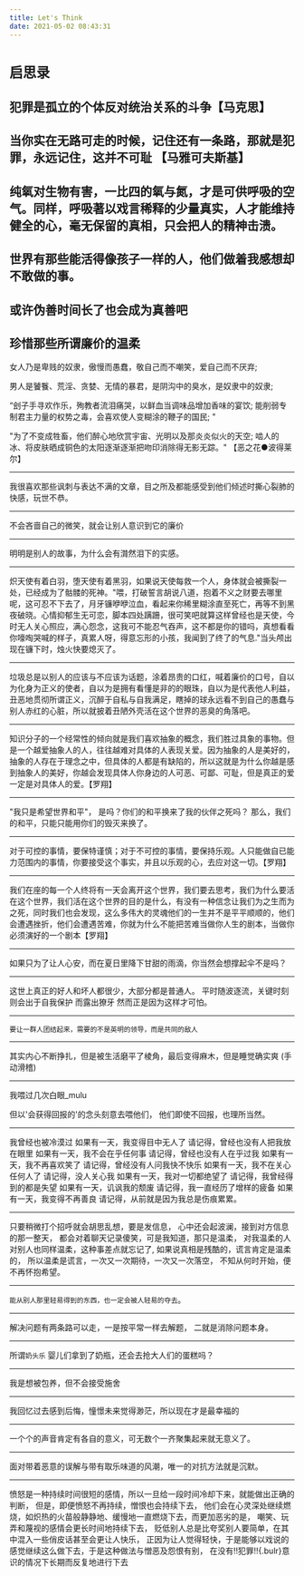 ```yaml
---
title: Let's Think
date: 2021-05-02 08:43:31
---
```

# `启思录`
犯罪是孤立的个体反对统治关系的斗争【马克思】
----
当你实在无路可走的时候，记住还有一条路，那就是犯罪，永远记住，这并不可耻   【马雅可夫斯基】
----
纯氧对生物有害，一比四的氧与氮，才是可供呼吸的空气。同样，呼吸著以戏言稀释的少量真实，人才能维持健全的心，毫无保留的真相，只会把人的精神击溃。​
----
世界有那些能活得像孩子一样的人，他们做着我感想却不敢做的事。
----
或许伪善时间长了也会成为真善吧
----
珍惜那些所谓廉价的温柔
----
女人乃是卑贱的奴隶，傲慢而愚蠢，敬自己而不嘲笑，爱自己而不厌弃;

男人是饕餮、荒淫、贪婪、无情的暴君，是阴沟中的臭水，是奴隶中的奴隶;

“刽子手寻欢作乐，殉教者流泪痛哭，以鲜血当调味品增加香味的宴饮; 能削弱专制君主力量的权势之毒，会喜欢使人变糊涂的鞭子的国民; "

"为了不变成牲畜，他们醉心地欣赏宇宙、光明以及那炎炎似火的天空; 啮人的冰、将皮肤晒成铜色的太阳逐渐逐渐把吻印消除得无影无踪。"
            【恶之花●波得莱尔】
* * *
我很喜欢那些讽刺与表达不满的文章，目之所及都能感受到他们倾述时撕心裂肺的快感，玩世不恭。
* * *
不会吝啬自己的微笑，就会让别人意识到它的廉价
* * *
明明是别人的故事，为什么会有潸然泪下的实感。
* * *
炽天使有着白羽，堕天使有着黑羽，如果说天使每救一个人，身体就会被撕裂一处，已经成为了骷髅的死神。"喂，打破誓言胡说八道，抱着不义之财要去哪里呢，这可忍不下去了，月牙镰咿咿泣血，看起来你稀里糊涂直至死亡，再等不到黑夜破晓。心情抑郁生无可恋，脚本四处蹒跚，很可笑吧就算这样曾经也是天使，今时无人关心照应，满心怨念，这我可不能忍气吞声，这不都是你的错吗，真想看看你嚎啕哭喊的样子，真累人呀，得意忘形的小孩，我闻到了终了的气息."当头颅出现在镰下时，烛火快要熄灭了。
* * *
垃圾总是以别人的应该与不应该为话题，涂着昂贵的口红，喊着廉价的口号，自以为化身为正义的使者，自以为是拥有看懂是非的的眼珠，自以为是代表他人利益，丑恶地贯彻所谓正义，沉醉于自私与自我满足，瞎掉的球永远看不到自己的愚蠢与别人赤红的心脏，所以就披着丑陋外壳活在这个世界的恶臭的角落吧。
* * *
知识分子的一个经常性的倾向就是我们喜欢抽象的概念，我们胜过具象的事物。但是一个越爱抽象人的人，往往越难对具体的人表现关爱。因为抽象的人是美好的，抽象的人存在于理念之中，但具体的人都是有缺陷的，所以这就是为什么你越是感到抽象人的美好，你越会发现具体人你身边的人可恶、可鄙、可耻，但是真正的爱一定是对具体人的爱。【罗翔】
* * *
"我只是希望世界和平"，
是吗？你们的和平换来了我的伙伴之死吗？
那么，我们的和平，只能只能用你们的毁灭来换了。
* * *
对于可控的事情，要保特谨慎；对于不可控的事情，要保持乐观。人只能做自已能力范围内的事情，你要接受这个事实，并且以乐观的心，去应对这一切。【罗翔】
* * *
我们在座的每一个人终将有一天会离开这个世界，我们要去思考，我们为什么要活在这个世界，我们活在这个世界的目的是什么，有没有一种信念让我们为之生而为之死，同时我们也会发现，这么多伟大的灵魂他们的一生并不是平平顺顺的，他们会遭遇挫折，他们会遭遇苦难，你就为什么不能把苦难当做你人生的剧本，当做你必须演好的一个剧本【罗翔】
* * *
如果只为了让人心安，而在夏日里降下甘甜的雨滴，你当然会想撑起伞不是吗？
* * *
这世上真正的好人和坏人都很少，大部分都是普通人。
平时随波逐流，关键时刻则会出于自我保护 而露出獠牙
然而正是因为这样才可怕。
* * *
`要让一群人团结起来，需要的不是英明的领导，而是共同的敌人`
* * *
其实内心不断挣扎，但是被生活磨平了棱角，最后变得麻木，但是睡觉确实爽
(手动滑稽)
* * *

我喂过几次白眼_mulu 

但以'会获得回报的'的念头刻意去喂他们，
他们即使不回报，也理所当然。
* * *
我曾经也被冷漠过
如果有一天，我变得目中无人了
请记得，曾经也没有人把我放在眼里
如果有一天，我不会在乎任何事
请记得，曾经也没有人在乎过我
如果有一天，我不再喜欢笑了
请记得，曾经没有人问我快不快乐
如果有一天，我不在关心任何人了 请记得，没人关心我 如果有一天，我对一切都绝望了
请记得，我曾经得到的都是失望
如果有一天，讥讽我的颓废
请记得，我一直经历了增样的疲备
如果有一天，我变得不再善良
请记得，从前就是因为我总是伤痕累累。
* * * 
只要稍微打个招呼就会胡思乱想，要是发信息，
心中还会起波澜，接到对方信息的那一整天，
都会对着聊天记录傻笑，可是我知道，那只是温柔，
对我温柔的人对别人也同样温柔，这种事差点就忘记了,
如果说真相是残酷的，谎言肯定是温柔的，
所以温柔是谎言，一次又一次期待，一次又一次落空，
不知从何时开始，便不再怀抱希望。
* * * 
`能从别人那里轻易得到的东西，也一定会被人轻易的夺去`。

* * *
解决问题有两条路可以走，一是按平常一样去解题，
二就是消除问题本身。
* * *
所谓`奶头乐`
婴儿们拿到了奶瓶，还会去抢大人们的蛋糕吗？

* * *

我是想被包养，但不会接受施舍

* * *
我回忆过去感到后悔，憧憬未来觉得渺茫，所以现在才是最幸福的
* * *
一个个的声音肯定有各自的意义，可无数个一齐聚集起来就无意义了。
* * *
面对带着恶意的误解与带有取乐味道的风潮，唯一的对抗方法就是沉默。
* * * 
愤怒是一种持续时间很短的感情，所以一旦给一段时间冷却下来，就能做出正确的判断，
但是，即便愤怒不再持续，憎恨也会持续下去，
他们会在心灵深处继续燃烧，如炽热的火苗般静静地、缓慢地一直燃烧下去，而更加恶劣的是，
嘲笑、玩弄和蔑视的感情会更长时间地持续下去，
贬低别人总是比夸奖别人要简单，在其中混入一些俏皮话甚至会更让人快乐，
正因为让人觉得轻快，于是能够以戏说的感觉继续这么做下去，于是这种做法与憎恶及怨恨有别，
在没有!!犯罪!!{.bulr}意识的情况下长期而反复地进行下去


